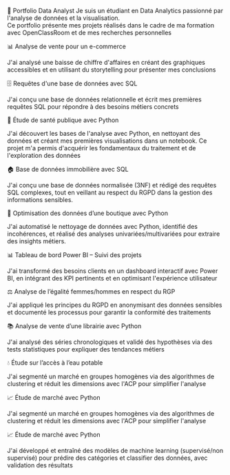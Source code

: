 🎯 Portfolio Data Analyst
Je suis un étudiant en Data Analytics passionné par l'analyse de données et la visualisation.  
Ce portfolio présente mes projets réalisés dans le cadre de ma formation avec OpenClassRoom et de mes recherches personnelles

📊 Analyse de vente pour un e-commerce
  
  J'ai analysé une baisse de chiffre d'affaires en créant des graphiques accessibles et en utilisant du storytelling pour présenter mes conclusions
  
🗄 Requêtes d'une base de données avec SQL

  J'ai conçu une base de données relationnelle et écrit mes premières requêtes SQL pour répondre à des besoins métiers concrets
  
🏥 Étude de santé publique avec Python

  J'ai découvert les bases de l'analyse avec Python, en nettoyant des données et créant mes premières visualisations dans un notebook. Ce projet m'a permis d'acquérir les fondamentaux du traitement et de l'exploration des données
  
🏠 Base de données immobilière avec SQL

  J'ai conçu une base de données normalisée (3NF) et rédigé des requêtes SQL complexes, tout en veillant au respect du RGPD dans la gestion des informations sensibles.
  
🏬 Optimisation des données d’une boutique avec Python

  J'ai automatisé le nettoyage de données avec Python, identifié des incohérences, et réalisé des analyses univariées/multivariées pour extraire des insights métiers.
  
📊 Tableau de bord Power BI – Suivi des projets

  J'ai transformé des besoins clients en un dashboard interactif avec Power BI, en intégrant des KPI pertinents et en optimisant l'expérience utilisateur
  
⚖️ Analyse de l’égalité femmes/hommes en respect du RGP

  J'ai appliqué les principes du RGPD en anonymisant des données sensibles et documenté les processus pour garantir la conformité des traitements
  
📚 Analyse de vente d’une librairie avec Python

  J'ai analysé des séries chronologiques et validé des hypothèses via des tests statistiques pour expliquer des tendances métiers
  
💧 Étude sur l’accès à l’eau potable

  J'ai segmenté un marché en groupes homogènes via des algorithmes de clustering et réduit les dimensions avec l'ACP pour simplifier l'analyse
  
📈 Étude de marché avec Python

  J'ai segmenté un marché en groupes homogènes via des algorithmes de clustering et réduit les dimensions avec l'ACP pour simplifier l'analyse 
  
📈 Étude de marché avec Python

  J'ai développé et entraîné des modèles de machine learning (supervisé/non supervisé) pour prédire des catégories et classifier des données, avec validation des résultats


